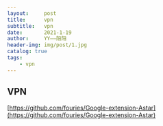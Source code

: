 ```yaml
---
layout:     post
title:      vpn
subtitle:   vpn
date:       2021-1-19
author:     YY——阳阳
header-img: img/post/1.jpg
catalog: true
tags:
    - vpn
---
```


## VPN

[https://github.com/fouries/Google-extension-Astar](https://github.com/fouries/Google-extension-Astar)